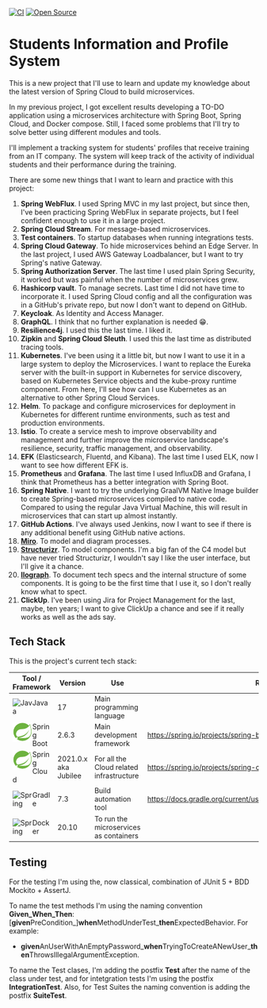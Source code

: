 [![CI](https://github.com/kumo829/StudentsProfileManager/actions/workflows/gradle.yml/badge.svg)](https://github.com/kumo829/StudentsProfileManager/actions/workflows/gradle.yml)
[![Open Source](https://badges.frapsoft.com/os/v3/open-source.svg?v=103)](https://opensource.org/)

# Students Information and Profile System

This is a new project that I'll use to learn and update my knowledge about the latest version of Spring Cloud to build microservices.

In my previous project, I got excellent results developing a TO-DO application using a microservices architecture with Spring Boot, Spring Cloud, and Docker compose. Still, I faced some problems that I'll try to solve better using different modules and tools.

I'll implement a tracking system for students' profiles that receive training from an IT company. The system will keep track of the activity of individual students and their performance during the training. 

There are some new things that I want to learn and practice with this project:
1. **Spring WebFlux**. I used Spring MVC in my last project, but since then, I've been practicing Spring WebFlux in separate projects, but I feel confident enough to use it in a large project.
2. **Spring Cloud Stream**. For message-based microservices.
3. **Test containers**. To startup databases when running integrations tests.
4. **Spring Cloud Gateway**. To hide microservices behind an Edge Server. In the last project, I used AWS Gateway Loadbalancer, but I want to try Spring's native Gateway.
5. **Spring Authorization Server**. The last time I used plain Spring Security, it worked but was painful when the number of microservices grew.
6. **Hashicorp vault**. To manage secrets. Last time I did not have time to incorporate it. I used Spring Cloud config and all the configuration was in a GitHub's private repo, but now I don't want to depend on GitHub.
7. **Keycloak**. As Identity and Access Manager.
8. **GraphQL**. I think that no further explanation is needed 😁.
9. **Resilience4j**. I used this the last time. I liked it.
10. **Zipkin** and **Spring Cloud Sleuth**. I used this the last time as distributed tracing tools.
11. **Kubernetes**. I've been using it a little bit, but now I want to use it in a large system to deploy the Microservices. I want to replace the Eureka server with the built-in support in Kubernetes for service discovery, based on Kubernetes Service objects and the kube-proxy runtime component. From here, I'll see how can I use Kubernetes as an alternative to other Spring Cloud Services.
12. **Helm**. To package and configure microservices for deployment in Kubernetes for different runtime environments, such as test and production environments.
13. **Istio**. To create a service mesh to improve observability and management and further improve the microservice landscape's resilience, security, traffic management, and observability.
14. **EFK** (Elasticsearch, Fluentd, and Kibana). The last time I used ELK, now I want to see how different EFK is. 
15. **Prometheus** and **Grafana**. The last time I used InfluxDB and Grafana, I think that Prometheus has a better integration with Spring Boot.
16. **Spring Native**. I want to try the underlying GraalVM Native Image builder to create Spring-based microservices compiled to native code. Compared to using the regular Java Virtual Machine, this will result in microservices that can start up almost instantly.
17. **GitHub Actions**. I've always used Jenkins, now I want to see if there is any additional benefit using GitHub native actions.
18. **[Miro](https://miro.com/)**. To model and diagram processes.
19. **[Structurizr](https://structurizr.com/help)**. To model components. I'm a big fan of the C4 model but have never tried Structurizr, I wouldn't say I like the user interface, but I'll give it a chance.
20. **[Ilograph](https://www.ilograph.com/)**. To document tech specs and the internal structure of some components. It is going to be the first time that I use it, so I don't really know what to spect.
21. **ClickUp**. I've been using Jira for Project Management for the last, maybe, ten years; I want to give ClickUp a chance and see if it really works as well as the ads say.


## Tech Stack
This is the project's current tech stack:

| Tool / Framework                                                                                                                                                                     | Version              | Use                                      | References |
|--------------------------------------------------------------------------------------------------------------------------------------------------------------------------------------|----------------------|------------------------------------------|------------|
| <img align="left" alt="Java" width="40" src="https://cdn.jsdelivr.net/gh/devicons/devicon/icons/java/java-original.svg" />      Java                                                 | 17                   | Main programming language                |            |
| <img align="left" alt="Spring" width="40" src="https://raw.githubusercontent.com/github/explore/8ab0be27a8c97992e4930e630e2d68ba8d819183/topics/spring/spring.png" />    Spring Boot | 2.6.3                | Main development framework               |   https://spring.io/projects/spring-boot         |
| <img align="left" alt="Spring" width="40" src="https://raw.githubusercontent.com/github/explore/8ab0be27a8c97992e4930e630e2d68ba8d819183/topics/spring/spring.png" />  Spring Cloud  | 2021.0.x aka Jubilee | For all the Cloud related infrastructure |      https://spring.io/projects/spring-cloud      |
| <img align="left" alt="Spring" width="40" src="https://cdn.jsdelivr.net/gh/devicons/devicon/icons/gradle/gradle-plain.svg" /> Gradle                                                 | 7.3                  | Build automation tool                    |  https://docs.gradle.org/current/userguide/structuring_software_products.html |
| <img align="left" alt="Spring" width="40" src="https://cdn.jsdelivr.net/gh/devicons/devicon/icons/docker/docker-original.svg" /> Docker                                              | 20.10                | To run the microservices as containers   |


## Testing
For the testing I'm using the, now classical, combination of JUnit 5 + BDD Mockito + AssertJ. 

To name the test methods I'm using the naming convention **Given_When_Then**: [**given**PreCondition_]**when**MethodUnderTest_**then**ExpectedBehavior. For example:

- **given**AnUserWithAnEmptyPassword_**when**TryingToCreateANewUser_**then**ThrowsIllegalArgumentException.

To name the Test clases, I'm adding the postfix **Test** after the name of the class under test, and for intetgration tests I'm using the postfix **IntegrationTest**. Also, for Test Suites the naming convention is adding the postfix **SuiteTest**. 